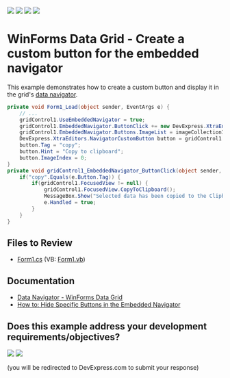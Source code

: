<!-- default badges list -->
![](https://img.shields.io/endpoint?url=https://codecentral.devexpress.com/api/v1/VersionRange/128626544/24.2.1%2B)
[![](https://img.shields.io/badge/Open_in_DevExpress_Support_Center-FF7200?style=flat-square&logo=DevExpress&logoColor=white)](https://supportcenter.devexpress.com/ticket/details/E1127)
[![](https://img.shields.io/badge/📖_How_to_use_DevExpress_Examples-e9f6fc?style=flat-square)](https://docs.devexpress.com/GeneralInformation/403183)
[![](https://img.shields.io/badge/💬_Leave_Feedback-feecdd?style=flat-square)](#does-this-example-address-your-development-requirementsobjectives)
<!-- default badges end -->

# WinForms Data Grid - Create a custom button for the embedded navigator

This example demonstrates how to create a custom button and display it in the grid's [data navigator](https://docs.devexpress.com/WindowsForms/522/controls-and-libraries/data-grid/visual-elements/grid-control-elements/data-navigator).

```csharp
private void Form1_Load(object sender, EventArgs e) {
    // ...
    gridControl1.UseEmbeddedNavigator = true;
    gridControl1.EmbeddedNavigator.ButtonClick += new DevExpress.XtraEditors.NavigatorButtonClickEventHandler(gridControl1_EmbeddedNavigator_ButtonClick);
    gridControl1.EmbeddedNavigator.Buttons.ImageList = imageCollection1;
    DevExpress.XtraEditors.NavigatorCustomButton button = gridControl1.EmbeddedNavigator.Buttons.CustomButtons.Add();
    button.Tag = "copy";
    button.Hint = "Copy to clipboard";
    button.ImageIndex = 0;
}
private void gridControl1_EmbeddedNavigator_ButtonClick(object sender, DevExpress.XtraEditors.NavigatorButtonClickEventArgs e) {
    if("copy".Equals(e.Button.Tag)) {
        if(gridControl1.FocusedView != null) {
            gridControl1.FocusedView.CopyToClipboard();
            MessageBox.Show("Selected data has been copied to the Clipboard");
            e.Handled = true;
        }
    }
}
```


## Files to Review

* [Form1.cs](./CS/CustomButton/Form1.cs) (VB: [Form1.vb](./VB/CustomButton/Form1.vb))


## Documentation

* [Data Navigator - WinForms Data Grid](https://docs.devexpress.com/WindowsForms/522/controls-and-libraries/data-grid/visual-elements/grid-control-elements/data-navigator)
* [How to: Hide Specific Buttons in the Embedded Navigator](https://docs.devexpress.com/WindowsForms/3057/controls-and-libraries/data-grid/examples/navigation-and-selection/how-to-hide-specific-buttons-in-the-embedded-navigator)
<!-- feedback -->
## Does this example address your development requirements/objectives?

[<img src="https://www.devexpress.com/support/examples/i/yes-button.svg"/>](https://www.devexpress.com/support/examples/survey.xml?utm_source=github&utm_campaign=winforms-grid-data-navigator-custom-button&~~~was_helpful=yes) [<img src="https://www.devexpress.com/support/examples/i/no-button.svg"/>](https://www.devexpress.com/support/examples/survey.xml?utm_source=github&utm_campaign=winforms-grid-data-navigator-custom-button&~~~was_helpful=no)

(you will be redirected to DevExpress.com to submit your response)
<!-- feedback end -->
